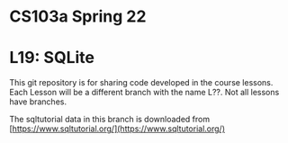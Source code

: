 # CS103a Spring 22

# L19: SQLite 

This git repository is for sharing code developed in the course lessons.
Each Lesson will be a different branch with the name L??.
Not all lessons have branches.

The sqltutorial data in this branch is downloaded from
[https://www.sqltutorial.org/](https://www.sqltutorial.org/)




